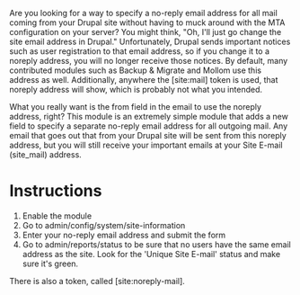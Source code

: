 Are you looking for a way to specify a no-reply email address for all mail
coming from your Drupal site without having to muck around with
the MTA configuration on your server? You might think, "Oh, I'll just go
change the site email address in Drupal." Unfortunately, Drupal sends
important notices such as user registration to that email address, so if
you change it to a noreply address, you will no longer receive those notices.
By default, many contributed modules such as Backup & Migrate and Mollom use
this address as well. Additionally, anywhere the [site:mail] token is used,
 that noreply address will show, which is probably not what you intended.

What you really want is the from field in the email to use the noreply address,
right? This module is an extremely simple module that adds a new field to
specify a separate no-reply email address for all outgoing mail. Any email
that goes out that from your Drupal site will be sent from this noreply
address, but you will still receive your important emails at your
Site E-mail (site_mail) address.

# Instructions
1. Enable the module
2. Go to admin/config/system/site-information
3. Enter your no-reply email address and submit the form
4. Go to admin/reports/status to be sure that no users have the same
   email address as the site. Look for the 'Unique Site E-mail' status and
   make sure it's green.

There is also a token, called [site:noreply-mail].
